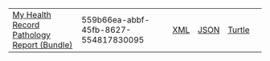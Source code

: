 <table class="list" width="100%">
            <tr>
                <td><a href="bundle-559b66ea-abbf-45fb-8627-554817830095.html">My Health Record Pathology Report (Bundle)</a></td>
                <td>559b66ea-abbf-45fb-8627-554817830095</td>
                <td><a href="bundle-559b66ea-abbf-45fb-8627-554817830095.xml.html">XML</a></td>
                <td><a href="bundle-559b66ea-abbf-45fb-8627-554817830095.json.html">JSON</a></td>
                <td><a href="bundle-559b66ea-abbf-45fb-8627-554817830095.ttl.html">Turtle</a></td>
                <td></td>
            </tr>
</table>